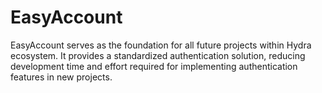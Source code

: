 # EasyAccount
EasyAccount serves as the foundation for all future projects within Hydra ecosystem. It provides a standardized authentication solution, reducing development time and effort required for implementing authentication features in new projects.